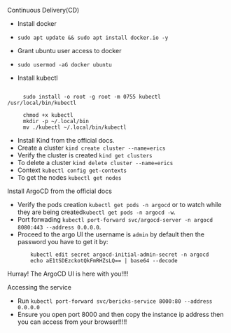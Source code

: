 Continuous Delivery(CD)
- Install docker
- ```sudo apt update && sudo apt install docker.io -y```

- Grant ubuntu user access to docker
- ```sudo usermod -aG docker ubuntu```

- Install kubectl
 ```curl -LO "https://dl.k8s.io/release/$(curl -L -s https://dl.k8s.io/release/stable.txt)/bin/linux/amd64/kubectl"

      sudo install -o root -g root -m 0755 kubectl /usr/local/bin/kubectl

      chmod +x kubectl
      mkdir -p ~/.local/bin
      mv ./kubectl ~/.local/bin/kubectl
  ```

- Install Kind from the official docs.
- Create a cluster ```kind create cluster --name=erics```
- Verify the cluster is created ```kind get clusters```
- To delete a cluster ```kind delete cluster --name=erics```
- Context ```kubectl config get-contexts```
- To get the nodes ```kubectl get nodes```

Install ArgoCD from the official docs
- Verify the pods creation ```kubectl get pods -n argocd``` or to watch while they are being created```kubectl get pods -n argocd -w```.
- Port forwading ```kubectl port-forward svc/argocd-server -n argocd 8080:443 --address 0.0.0.0```.
- Proceed to the argo UI the username is ```admin``` by default then the password you have to get it by:
  ``` kubectl get secrets -n argocd
      kubectl edit secret argocd-initial-admin-secret -n argocd
      echo aE1tSDEzckotQkFmRHZsLQ== | base64 --decode
  ```

Hurray! The ArgoCD UI is here with you!!!!

Accessing the service
- Run ```kubectl port-forward svc/bericks-service 8000:80 --address 0.0.0.0```
- Ensure you open port 8000 and then copy the instance ip address then you can access from your browser!!!!!


